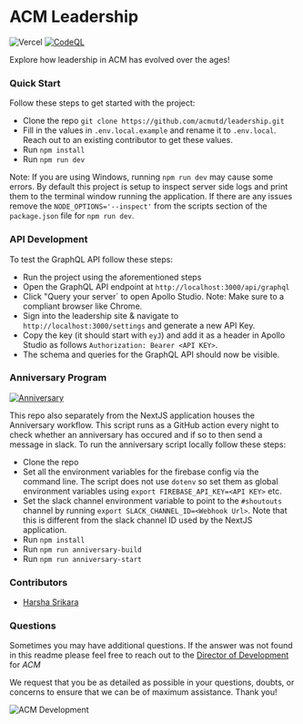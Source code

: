 # ACM Leadership

![Vercel](https://therealsujitk-vercel-badge.vercel.app/?app=leadership-acmutd.vercel.app) [![CodeQL](https://github.com/acmutd/leadership/actions/workflows/codeql-analysis.yml/badge.svg)](https://github.com/acmutd/leadership/actions/workflows/codeql-analysis.yml)

Explore how leadership in ACM has evolved over the ages!

### Quick Start

Follow these steps to get started with the project:

- Clone the repo `git clone https://github.com/acmutd/leadership.git`
- Fill in the values in `.env.local.example` and rename it to `.env.local`. Reach out to an existing contributor to get these values.
- Run `npm install`
- Run `npm run dev`

Note: If you are using Windows, running `npm run dev` may cause some errors. By default this project is setup to inspect server side logs and print them to the terminal window running the application. If there are any issues remove the `NODE_OPTIONS='--inspect'` from the scripts section of the `package.json` file for `npm run dev`.

### API Development

To test the GraphQL API follow these steps:

 - Run the project using the aforementioned steps
 - Open the GraphQL API endpoint at `http://localhost:3000/api/graphql`
 - Click "Query your server` to open Apollo Studio. Note: Make sure to a compliant browser like Chrome. 
 - Sign into the leadership site & navigate to `http://localhost:3000/settings` and generate a new API Key.
 - Copy the key (it should start with `eyJ`) and add it as a header in Apollo Studio as follows `Authorization: Bearer <API KEY>`.
 - The schema and queries for the GraphQL API should now be visible.

### Anniversary Program

[![Anniversary](https://github.com/acmutd/leadership/actions/workflows/anniversary.yml/badge.svg)](https://github.com/acmutd/leadership/actions/workflows/anniversary.yml)

This repo also separately from the NextJS application houses the Anniversary workflow. This script runs as a GitHub action every night to check whether an anniversary has occured and if so to then send a message in slack. To run the anniversary script locally follow these steps:

 - Clone the repo
 - Set all the environment variables for the firebase config via the command line. The script does not use `dotenv` so set them as global environment variables using `export FIREBASE_API_KEY=<API KEY>` etc. 
 - Set the slack channel environment variable to point to the `#shoutouts` channel by running `export SLACK_CHANNEL_ID=<Webhook Url>`. Note that this is different from the slack channel ID used by the NextJS application. 
 - Run `npm install`
 - Run `npm run anniversary-build`
 - Run `npm run anniversary-start`
### Contributors

- [Harsha Srikara](https://harshasrikara.dev)

### Questions

Sometimes you may have additional questions. If the answer was not found in this readme please feel free to reach out to the [Director of Development](mailto:development@acmutd.co) for _ACM_

We request that you be as detailed as possible in your questions, doubts, or concerns to ensure that we can be of maximum assistance. Thank you!

![ACM Development](https://brand.acmutd.co/Development/Banners/light_dark_background.png)
